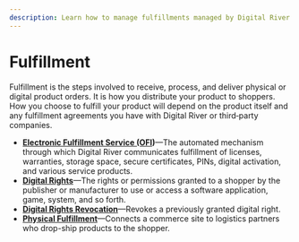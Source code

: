 ```yaml
---
description: Learn how to manage fulfillments managed by Digital River.
---
```


# Fulfillment

Fulfillment is the steps involved to receive, process, and deliver physical or digital product orders. It is how you distribute your product to shoppers. How you choose to fulfill your product will depend on the product itself and any fulfillment agreements you have with Digital River or third‑party companies.

* [**Electronic Fulfillment Service (OFI**](electronic-fulfillment-service-ofi.md)**)**—The automated mechanism through which Digital River communicates fulfillment of licenses, warranties, storage space, secure certificates, PINs, digital activation, and various service products.
* [**Digital Rights**](digital-rights.md)—The rights or permissions granted to a shopper by the publisher or manufacturer to use or access a software application, game, system, and so forth.
* [**Digital Rights Revocation**](digital-rights-revocation.md)—Revokes a previously granted digital right.
* [**Physical Fulfillment**](physical-fulfillment/)—Connects a commerce site to logistics partners who drop-ship products to the shopper.
